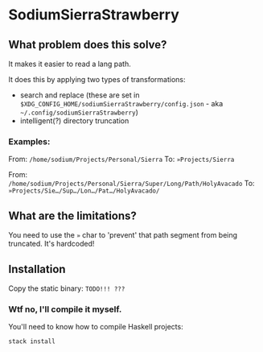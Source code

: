# SodiumSierraStrawberry

## What problem does this solve?
It makes it easier to read a lang path.

It does this by applying two types of transformations:
- search and replace (these are set in `$XDG_CONFIG_HOME/sodiumSierraStrawberry/config.json` - aka `~/.config/sodiumSierraStrawberry`)
- intelligent(?) directory truncation

### Examples: 

From: `/home/sodium/Projects/Personal/Sierra`
To: `»Projects/Sierra`

From: `/home/sodium/Projects/Personal/Sierra/Super/Long/Path/HolyAvacado`
To: `»Projects/Sie…/Sup…/Lon…/Pat…/HolyAvacado/`

## What are the limitations?

You need to use the `»` char to 'prevent' that path segment from being truncated. It's hardcoded!

## Installation

Copy the static binary: `TODO!!! ???`

### Wtf no, I'll compile it myself.

You'll need to know how to compile Haskell projects:

`stack install`
